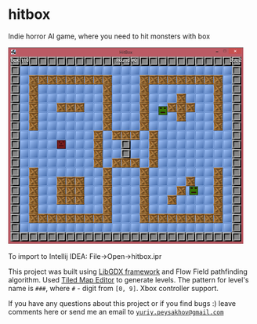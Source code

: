 # hitbox
Indie horror AI game, where you need to hit monsters with box

![alt tag](/HitBoxImg.png)

To import to Intellij IDEA: File->Open->hitbox.ipr

This project was built using <a href="https://libgdx.badlogicgames.com/" target="_blank">LibGDX framework</a> and Flow Field 
pathfinding algorithm. Used <a href="http://www.mapeditor.org/" target="_blank">Tiled Map Editor</a> to generate levels. The pattern for level's name is <code>###</code>, where <code>#</code> - digit from <code>[0, 9]</code>. Xbox controller support.

If you have any questions about this project or if you find bugs :) leave comments here or send me an email to <code>yuriy.peysakhov@gmail.com</code>
